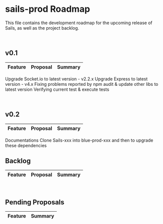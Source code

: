 # sails-prod Roadmap

This file contains the development roadmap for the upcoming release of Sails, as well as the project backlog.

&nbsp;
&nbsp;

## v0.1

Feature                                          | Proposal                                                                              | Summary
 :---------------------------------------------- | :------------------------------------------------------------------------------------ | :----------------------------------------------------------------------------------------------------------
Upgrade Socket.io to latest version - v2.2.x
Upgrade Express to latest version - v4.x
Fixing problems reported by npm audit & update other libs to latest version
Verifying current test & execute tests

&nbsp;
&nbsp;

## v0.2

Feature                                          | Proposal                                                                              | Summary
 :---------------------------------------------- | :------------------------------------------------------------------------------------ | :----------------------------------------------------------------------------------------------------------
Documentations
Clone Sails-xxx into blue-prod-xxx and then to upgrade these dependencies

## Backlog


Feature                                          | Proposal                                                                              | Summary
 :---------------------------------------------- | :------------------------------------------------------------------------------------ | :----------------------------------------------------------------------------------------------------------


&nbsp;
&nbsp;


## Pending Proposals


Feature                                          | Summary
 :---------------------------------------------- | :------------------------------------------------------------------------------------------------------------------------------------------------------------------------------------------------------
